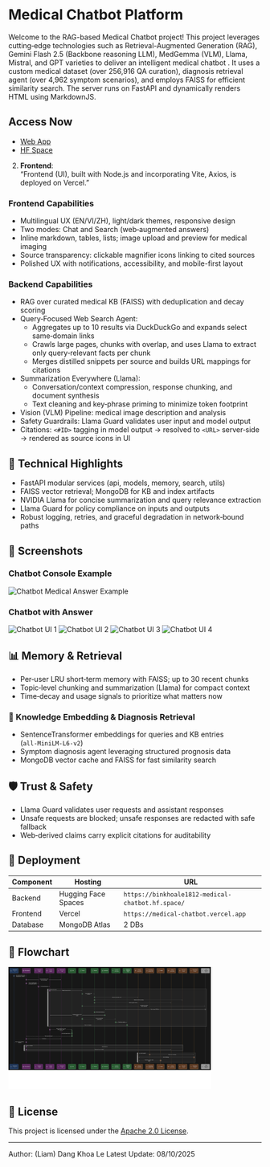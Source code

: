 # Medical Chatbot Platform

Welcome to the RAG-based Medical Chatbot project! This project leverages cutting‑edge technologies such as Retrieval-Augmented Generation (RAG), Gemini Flash 2.5 (Backbone reasoning LLM), MedGemma (VLM), Llama, Mistral, and GPT varieties to deliver an intelligent medical chatbot . It uses a custom medical dataset (over 256,916 QA curation), diagnosis retrieval agent (over 4,962 symptom scenarios), and employs FAISS for efficient similarity search. The server runs on FastAPI and dynamically renders HTML using MarkdownJS.

## Access Now
- [Web App](https://medical-chatbot-henna.vercel.app/)
- [HF Space](https://huggingface.co/spaces/BinKhoaLe1812/Medical-Chatbot)

2. **Frontend**:  
   “Frontend (UI), built with Node.js and incorporating Vite, Axios, is deployed on Vercel.”

### Frontend Capabilities
- Multilingual UX (EN/VI/ZH), light/dark themes, responsive design
- Two modes: Chat and Search (web‑augmented answers)
- Inline markdown, tables, lists; image upload and preview for medical imaging
- Source transparency: clickable magnifier icons linking to cited sources
- Polished UX with notifications, accessibility, and mobile-first layout

### Backend Capabilities
- RAG over curated medical KB (FAISS) with deduplication and decay scoring
- Query‑Focused Web Search Agent:
  - Aggregates up to 10 results via DuckDuckGo and expands select same‑domain links
  - Crawls large pages, chunks with overlap, and uses Llama to extract only query‑relevant facts per chunk
  - Merges distilled snippets per source and builds URL mappings for citations
- Summarization Everywhere (Llama):
  - Conversation/context compression, response chunking, and document synthesis
  - Text cleaning and key‑phrase priming to minimize token footprint
- Vision (VLM) Pipeline: medical image description and analysis
- Safety Guardrails: Llama Guard validates user input and model output
- Citations: `<#ID>` tagging in model output → resolved to `<URL>` server‑side → rendered as source icons in UI

## 🧠 Technical Highlights
- FastAPI modular services (api, models, memory, search, utils)
- FAISS vector retrieval; MongoDB for KB and index artifacts
- NVIDIA Llama for concise summarization and query relevance extraction
- Llama Guard for policy compliance on inputs and outputs
- Robust logging, retries, and graceful degradation in network‑bound paths

## 📸 Screenshots

### Chatbot Console Example
<img src="imgsrc/chatbot_console1.png" alt="Chatbot Medical Answer Example" style="width: 80%; max-width: 1000px;">

### Chatbot with Answer
<img src="imgsrc/chat-en1.png" alt="Chatbot UI 1" style="width: 80%; max-width: 1000px;">
<img src="imgsrc/chat-en2.png" alt="Chatbot UI 2" style="width: 80%; max-width: 1000px;">
<img src="imgsrc/chat-en3.png" alt="Chatbot UI 3" style="width: 80%; max-width: 1000px;">
<img src="imgsrc/chat-en4.png" alt="Chatbot UI 4" style="width: 80%; max-width: 1000px;">

## 📊 Memory & Retrieval
- Per‑user LRU short‑term memory with FAISS; up to 30 recent chunks
- Topic‑level chunking and summarization (Llama) for compact context
- Time‑decay and usage signals to prioritize what matters now

### 🧠 Knowledge Embedding & Diagnosis Retrieval
- SentenceTransformer embeddings for queries and KB entries (`all‑MiniLM‑L6‑v2`)
- Symptom diagnosis agent leveraging structured prognosis data
- MongoDB vector cache and FAISS for fast similarity search

## 🛡️ Trust & Safety
- Llama Guard validates user requests and assistant responses
- Unsafe requests are blocked; unsafe responses are redacted with safe fallback
- Web‑derived claims carry explicit citations for auditability

## 🔗 Deployment

|  **Component** | **Hosting**           | **URL**                                           |
|----------------|-----------------------|---------------------------------------------------|
| Backend        | Hugging Face Spaces   | `https://binkhoale1812-medical-chatbot.hf.space/` |
| Frontend       | Vercel                | `https://medical-chatbot.vercel.app`              |
| Database       | MongoDB Atlas         | 2 DBs                                             |


## 🧩 Flowchart
<img src="med-flow/flow.png" alt="Flowchart" style="width: 80%; max-width: 1000px;">

## 📝 License
This project is licensed under the [Apache 2.0 License](LICENSE).

---
Author: (Liam) Dang Khoa Le
Latest Update: 08/10/2025
